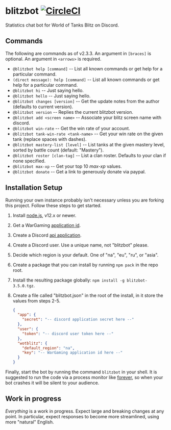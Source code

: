 blitzbot [![CircleCI](https://circleci.com/gh/CodeMan99/blitzbot.svg?style=svg)](https://circleci.com/gh/CodeMan99/blitzbot)
========

Statistics chat bot for World of Tanks Blitz on Discord.

Commands
--------

The following are commands as of v2.3.3. An argument in `[braces]` is optional. An argument in `<arrows>` is required.

 * `@blitzbot help [command]` -- List all known commands or get help for a particular command.
 * `(direct message): help [command]` -- List all known commands or get help for a particular command.
 * `@blitzbot hi` -- Just saying hello.
 * `@blitzbot hello` -- Just saying hello.
 * `@blitzbot changes [version]` -- Get the update notes from the author (defaults to current version).
 * `@blitzbot version` -- Replies the current blitzbot version.
 * `@blitzbot add <screen name>` -- Associate your blitz screen name with discord.
 * `@blitzbot win-rate` -- Get the win rate of your account.
 * `@blitzbot tank-win-rate <tank-name>` -- Get your win rate on the given tank (replace spaces with dashes).
 * `@blitzbot mastery-list [level]` -- List tanks at the given mastery level, sorted by battle count (default: "Mastery").
 * `@blitzbot roster [clan-tag]` -- List a clan roster. Defaults to your clan if none specified.
 * `@blitzbot max-xp` -- Get your top 10 *max-xp* values.
 * `@blitzbot donate` -- Get a link to generously donate via paypal.

Installation Setup
------------------

Running your own instance probably isn't necessary unless you are forking this project. Follow these steps to get started.

 1. Install [node.js](https://nodejs.org), v12.x or newer.
 2. Get a WarGaming [application id](https://na.wargaming.net/developers/applications/).
 3. Create a Discord [api application](https://discordapp.com/developers/applications/me).
 4. Create a Discord user. Use a unique name, not "blitzbot" please.
 5. Decide which region is your default. One of "na", "eu", "ru", or "asia".
 6. Create a package that you can install by running `npm pack` in the repo root.
 7. Install the resulting package globally: `npm install -g blitzbot-3.5.0.tgz`.
 8. Create a file called "blitzbot.json" in the root of the install, in it store the values from steps 2-5.

     ```json
     {
       "app": {
         "secret": "-- discord application secret here --"
       },
       "user": {
         "token": "-- discord user token here --"
       },
       "wotblitz": {
         "default_region": "na",
         "key": "-- WarGaming application id here --"
       }
     }
     ```

Finally, start the bot by running the command `blitzbot` in your shell. It is suggested to run the code via a process monitor
like [forever](https://www.npmjs.com/package/forever), so when your bot crashes it will be silent to your audience.

Work in progress
----------------

*Everything* is a work in progress. Expect large and breaking changes at any point. In particular,
expect responses to become more streamlined, using more "natural" English.
